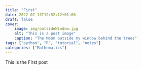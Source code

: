 ```yaml
---
title: "First"
date: 2022-07-13T19:52:12+01:00
draft: false
cover: 
    image: img/outsideWindow.jpg 
    alt: "This is a post image"
    caption: "The Moon outside my window behind the trees"
tags: ["python", "R", "tutorial", "notes"] 
categories: ["Mathematics"] 
---
```


This is the First post


